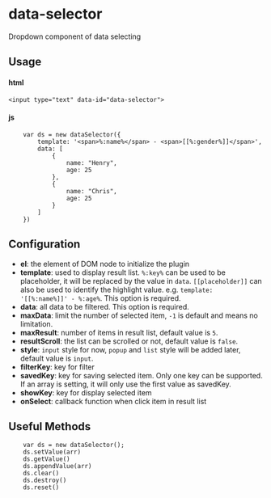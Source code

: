 # data-selector
Dropdown component of data selecting

## Usage

#### html

`<input type="text" data-id="data-selector">`

#### js

```
	var ds = new dataSelector({
		template: '<span>%:name%</span> - <span>[[%:gender%]]</span>',
		data: [
			{
				name: "Henry",
				age: 25
			},
			{
				name: "Chris",
				age: 25
			}
		]
	})
```

## Configuration

- **el**: the element of DOM node to initialize the plugin
- **template**: used to display result list. `%:key%` can be used to be placeholder, it will be replaced by the value in `data`. `[[placeholder]]` can also be used to identify the highlight value. e.g. `template: '[[%:name%]]' - %:age%`. This option is required.
- **data**: all data to be filtered. This option is required.
- **maxData**: limit the number of selected item, `-1` is default and means no limitation.
- **maxResult**: number of items in result list, default value is `5`.
- **resultScroll**: the list can be scrolled or not, default value is `false`.
- **style**: `input` style for now, `popup` and `list` style will be added later, default value is `input`.
- **filterKey**: key for filter
- **savedKey**: key for saving selected item. Only one key can be supported. If an array is setting, it will only use the first value as savedKey.
- **showKey**: key for display selected item
- **onSelect**: callback function when click item in result list

## Useful Methods
```
	var ds = new dataSelector();
	ds.setValue(arr)
	ds.getValue()
	ds.appendValue(arr)
	ds.clear()
	ds.destroy()
	ds.reset()
```